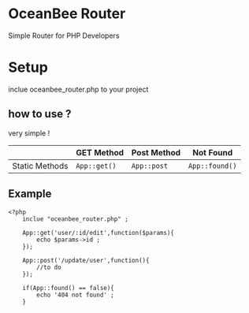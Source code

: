 # OceanBee Router

Simple Router for PHP Developers


# Setup

inclue oceanbee_router.php to your project

## how to use ?

very simple !



|                |GET Method                          |Post Method              | Not Found          |
|----------------|-------------------------------|-----------------------------|-------|
|Static Methods |`App::get()`            |`App::post`             | `App::found()`

## Example

    <?php 
	    inclue "oceanbee_router.php" ;
		
		App::get('user/:id/edit',function($params){
			echo $params->id ;
		});
		
		App::post('/update/user',function(){
			//to do
		});
		
		if(App::found() == false){
			echo '404 not found' ;
		}


	
